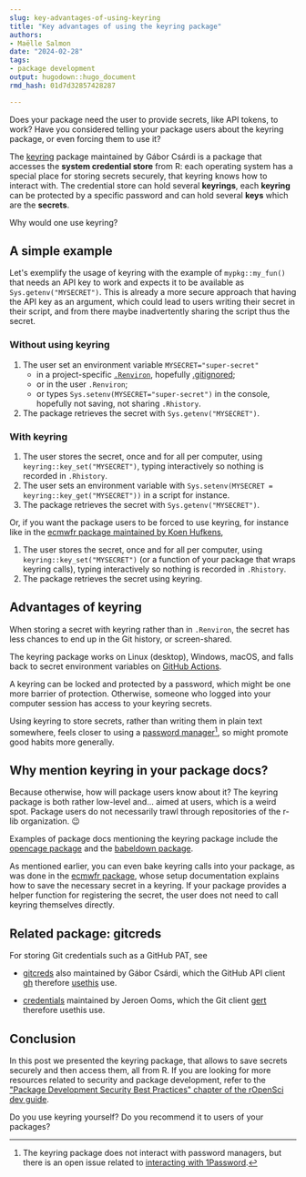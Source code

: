 ```yaml
---
slug: key-advantages-of-using-keyring
title: "Key advantages of using the keyring package" 
authors: 
- Maëlle Salmon
date: "2024-02-28" 
tags: 
- package development
output: hugodown::hugo_document
rmd_hash: 01d7d32857428287

---
```


Does your package need the user to provide secrets, like API tokens, to work? Have you considered telling your package users about the keyring package, or even forcing them to use it?

The [keyring](https://keyring.r-lib.org/) package maintained by Gábor Csárdi is a package that accesses the **system credential store** from R: each operating system has a special place for storing secrets securely, that keyring knows how to interact with. The credential store can hold several **keyrings**, each **keyring** can be protected by a specific password and can hold several **keys** which are the **secrets**.

Why would one use keyring?

## A simple example

Let's exemplify the usage of keyring with the example of `mypkg::my_fun()` that needs an API key to work and expects it to be available as `Sys.getenv("MYSECRET")`. This is already a more secure approach that having the API key as an argument, which could lead to users writing their secret in their script, and from there maybe inadvertently sharing the script thus the secret.

### Without using keyring

1.  The user set an environment variable `MYSECRET="super-secret"`
    -   in a project-specific [`.Renviron`](https://rstats.wtf/r-startup#renviron), hopefully [.gitignored](https://usethis.r-lib.org/reference/use_git_ignore.html);
    -   or in the user `.Renviron`;
    -   or types `Sys.setenv(MYSECRET="super-secret")` in the console, hopefully not saving, not sharing `.Rhistory`.
2.  The package retrieves the secret with `Sys.getenv("MYSECRET")`.

### With keyring

1.  The user stores the secret, once and for all per computer, using `keyring::key_set("MYSECRET")`, typing interactively so nothing is recorded in `.Rhistory`.
2.  The user sets an environment variable with `Sys.setenv(MYSECRET = keyring::key_get("MYSECRET"))` in a script for instance.
3.  The package retrieves the secret with `Sys.getenv("MYSECRET")`.

Or, if you want the package users to be forced to use keyring, for instance like in the [ecmwfr package maintained by Koen Hufkens](https://bluegreen-labs.github.io/ecmwfr/#setup),

1.  The user stores the secret, once and for all per computer, using `keyring::key_set("MYSECRET")` (or a function of your package that wraps keyring calls), typing interactively so nothing is recorded in `.Rhistory`.
2.  The package retrieves the secret using keyring.

## Advantages of keyring

When storing a secret with keyring rather than in `.Renviron`, the secret has less chances to end up in the Git history, or screen-shared.

The keyring package works on Linux (desktop), Windows, macOS, and falls back to secret environment variables on [GitHub Actions](https://keyring.r-lib.org/#github).

A keyring can be locked and protected by a password, which might be one more barrier of protection. Otherwise, someone who logged into your computer session has access to your keyring secrets.

Using keyring to store secrets, rather than writing them in plain text somewhere, feels closer to using a [password manager](https://guide.rladies.org/organization/tech/security/#use-a-personal-password-manager)[^1], so might promote good habits more generally.

## Why mention keyring in your package docs?

Because otherwise, how will package users know about it? The keyring package is both rather low-level and... aimed at users, which is a weird spot. Package users do not necessarily trawl through repositories of the r-lib organization. :wink:

Examples of package docs mentioning the keyring package include the [opencage package](https://docs.ropensci.org/opencage/reference/oc_config.html#set-your-opencage-api-key) and the [babeldown package](https://docs.ropensci.org/babeldown/#api-key).

As mentioned earlier, you can even bake keyring calls into your package, as was done in the [ecmwfr package](https://bluegreen-labs.github.io/ecmwfr/), whose setup documentation explains how to save the necessary secret in a keyring. If your package provides a helper function for registering the secret, the user does not need to call keyring themselves directly.

## Related package: gitcreds

For storing Git credentials such as a GitHub PAT, see

-   [gitcreds](https://gitcreds.r-lib.org/) also maintained by Gábor Csárdi, which the GitHub API client [gh](https://gh.r-lib.org/) therefore [usethis](https://usethis.r-lib.org/) use.

-   [credentials](https://docs.ropensci.org/credentials/) maintained by Jeroen Ooms, which the Git client [gert](https://docs.ropensci.org/gert/) therefore usethis use.

## Conclusion

In this post we presented the keyring package, that allows to save secrets securely and then access them, all from R. If you are looking for more resources related to security and package development, refer to the ["Package Development Security Best Practices" chapter of the rOpenSci dev guide](https://devguide.ropensci.org/pkg_security.html).

Do you use keyring yourself? Do you recommend it to users of your packages?

[^1]: The keyring package does not interact with password managers, but there is an open issue related to [interacting with 1Password](https://github.com/r-lib/keyring/issues/123).

